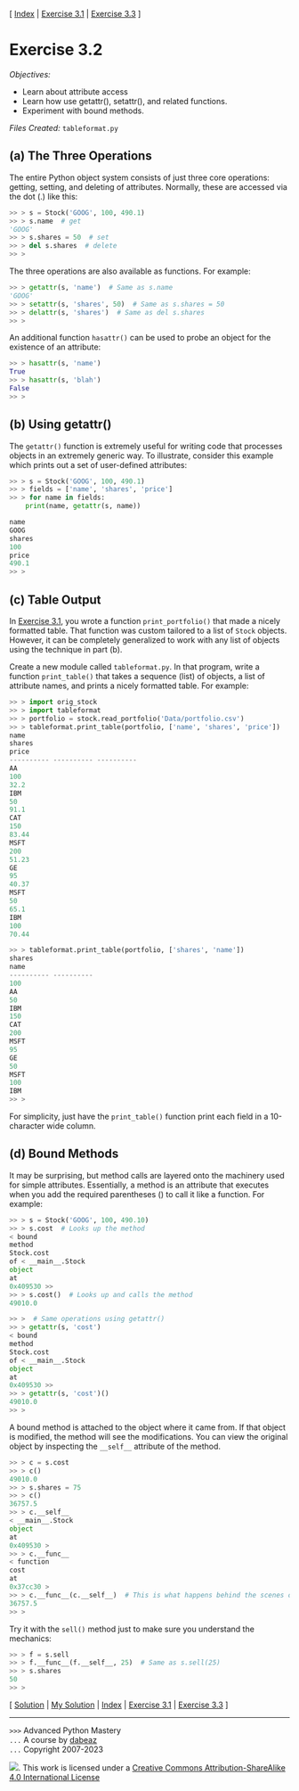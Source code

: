 \[ [Index](index.md) | [Exercise 3.1](ex3_1.md) | [Exercise 3.3](ex3_3.md) \]

# Exercise 3.2

*Objectives:*

- Learn about attribute access
- Learn how use getattr(), setattr(), and related functions.
- Experiment with bound methods.

*Files Created:* `tableformat.py`

## (a) The Three Operations

The entire Python object system consists of just three core operations: getting, setting, and deleting
of attributes. Normally, these are accessed via the dot (.) like this:

```python
>> > s = Stock('GOOG', 100, 490.1)
>> > s.name  # get
'GOOG'
>> > s.shares = 50  # set
>> > del s.shares  # delete
>> >
```

The three operations are also available as functions. For example:

```python
>> > getattr(s, 'name')  # Same as s.name
'GOOG'
>> > setattr(s, 'shares', 50)  # Same as s.shares = 50
>> > delattr(s, 'shares')  # Same as del s.shares
>> >
```

An additional function `hasattr()` can be used to probe an object for the existence of an attribute:

```python
>> > hasattr(s, 'name')
True
>> > hasattr(s, 'blah')
False
>> >
```

## (b) Using getattr()

The `getattr()` function is extremely useful for
writing code that processes objects in an extremely generic way. To
illustrate, consider this example which prints out a set of
user-defined attributes:

```python
>> > s = Stock('GOOG', 100, 490.1)
>> > fields = ['name', 'shares', 'price']
>> > for name in fields:
    print(name, getattr(s, name))

name
GOOG
shares
100
price
490.1
>> >
```

## (c) Table Output

In [Exercise 3.1](ex3_1.md), you wrote a function `print_portfolio()`
that made a nicely formatted table. That function was custom tailored
to a list of `Stock` objects. However, it can be completely generalized
to work with any list of objects using the technique in part (b).

Create a new module called `tableformat.py`. In that program,
write a function `print_table()` that takes a sequence (list) of objects,
a list of attribute names, and prints a nicely formatted table. For example:

```python
>> > import orig_stock
>> > import tableformat
>> > portfolio = stock.read_portfolio('Data/portfolio.csv')
>> > tableformat.print_table(portfolio, ['name', 'shares', 'price'])
name
shares
price
---------- ---------- ----------
AA
100
32.2
IBM
50
91.1
CAT
150
83.44
MSFT
200
51.23
GE
95
40.37
MSFT
50
65.1
IBM
100
70.44

>> > tableformat.print_table(portfolio, ['shares', 'name'])
shares
name
---------- ----------
100
AA
50
IBM
150
CAT
200
MSFT
95
GE
50
MSFT
100
IBM
>> > 
```

For simplicity, just have the `print_table()` function print each field in
a 10-character wide column.

## (d) Bound Methods

It may be surprising, but method calls are layered onto the machinery used
for simple attributes. Essentially, a method is an attribute that
executes when you add the required parentheses () to call it like a function. For
example:

```python
>> > s = Stock('GOOG', 100, 490.10)
>> > s.cost  # Looks up the method
< bound
method
Stock.cost
of < __main__.Stock
object
at
0x409530 >>
>> > s.cost()  # Looks up and calls the method
49010.0

>> >  # Same operations using getattr()
>> > getattr(s, 'cost')
< bound
method
Stock.cost
of < __main__.Stock
object
at
0x409530 >>
>> > getattr(s, 'cost')()
49010.0
>> > 
```

A bound method is attached to the object where it came from. If that
object is modified, the method will see the modifications. You can
view the original object by inspecting the `__self__` attribute
of the method.

```python
>> > c = s.cost
>> > c()
49010.0
>> > s.shares = 75
>> > c()
36757.5
>> > c.__self__
< __main__.Stock
object
at
0x409530 >
>> > c.__func__
< function
cost
at
0x37cc30 >
>> > c.__func__(c.__self__)  # This is what happens behind the scenes of calling c()
36757.5
>> >
```

Try it with the `sell()` method just to make sure you
understand the mechanics:

```python
>> > f = s.sell
>> > f.__func__(f.__self__, 25)  # Same as s.sell(25)
>> > s.shares
50
>> >
```

\[ [Solution](soln3_2.md) | [My Solution](../tableformat.py) | [Index](index.md) | [Exercise 3.1](ex3_1.md) | [Exercise 3.3](ex3_3.md) \]

----
`>>>` Advanced Python Mastery  
`...` A course by [dabeaz](https://www.dabeaz.com)  
`...` Copyright 2007-2023

![](https://i.creativecommons.org/l/by-sa/4.0/88x31.png). This work is licensed under
a [Creative Commons Attribution-ShareAlike 4.0 International License](http://creativecommons.org/licenses/by-sa/4.0/)
